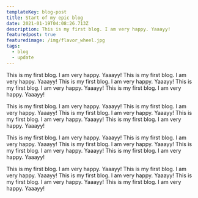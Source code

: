 ```yaml
---
templateKey: blog-post
title: Start of my epic blog
date: 2021-01-19T04:08:26.713Z
description: This is my first blog. I am very happy. Yaaayy!
featuredpost: true
featuredimage: /img/flavor_wheel.jpg
tags:
  - blog
  - update
---
```

This is my first blog. I am very happy. Yaaayy! This is my first blog. I am very happy. Yaaayy! This is my first blog. I am very happy. Yaaayy! This is my first blog. I am very happy. Yaaayy! This is my first blog. I am very happy. Yaaayy!

This is my first blog. I am very happy. Yaaayy! This is my first blog. I am very happy. Yaaayy! This is my first blog. I am very happy. Yaaayy! This is my first blog. I am very happy. Yaaayy! This is my first blog. I am very happy. Yaaayy!

This is my first blog. I am very happy. Yaaayy! This is my first blog. I am very happy. Yaaayy! This is my first blog. I am very happy. Yaaayy! This is my first blog. I am very happy. Yaaayy! This is my first blog. I am very happy. Yaaayy!

This is my first blog. I am very happy. Yaaayy! This is my first blog. I am very happy. Yaaayy! This is my first blog. I am very happy. Yaaayy! This is my first blog. I am very happy. Yaaayy! This is my first blog. I am very happy. Yaaayy!